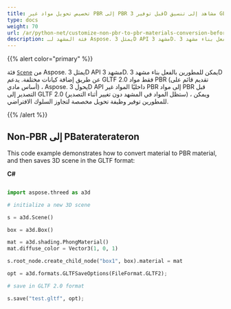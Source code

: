 ```yaml
---
title: تخصيص تحويل مواد غير PBR إلى PBR قبل توفير 3D مشاهد إلى تنسيق GLTF 2.0
type: docs
weight: 70
url: /ar/python-net/customize-non-pbr-to-pbr-materials-conversion-before-saving-3d-scenes-to-gltf-2-0-format/
description: فئة المشهد لـ Aspose. يمثل 3D API مشهد 3D. يمكن للمطورين بالفعل بناء مشهد 3D عن طريق إضافة كيانات مختلفة. يدعم GLTF 2.0 فقط مواد PBR (تقديم قائم على أساس مادي) ، Aspose.3D API يحول داخليًا المواد غير المستخدمة في PBR إلى مواد PBR قبل التصدير إلى GLTF 2.0.
---
```

{{% alert color="primary" %}} 

فئة [`Scene`](https://reference.aspose.com/3d/net/aspose.threed/scene) من Aspose. يمثل 3D API مشهد 3D. يمكن للمطورين بالفعل بناء مشهد 3D عن طريق إضافة كيانات مختلفة. يدعم GLTF 2.0 فقط مواد PBR (تقديم قائم على أساس مادي) ، Aspose. يحول 3D API داخليًا المواد غير PBR إلى مواد PBR قبل التصدير إلى GLTF 2.0 (ستظل المواد في المشهد دون تغيير أثناء التصدير) ، ويمكن للمطورين توفير وظيفة تحويل مخصصة لتجاوز السلوك الافتراضي.

{{% /alert %}} 
##  **Non-PBR إلى PBateraterateron**
This code example demonstrates how to convert material to PBR material, and then saves 3D scene in the GLTF format:

**C#**

```py

import aspose.threed as a3d

# initialize a new 3D scene

s = a3d.Scene()

box = a3d.Box()

mat = a3d.shading.PhongMaterial()
mat.diffuse_color = Vector3(1, 0, 1)

s.root_node.create_child_node("box1", box).material = mat

opt = a3d.formats.GLTFSaveOptions(FileFormat.GLTF2);

# save in GLTF 2.0 format

s.save("test.gltf", opt);

```
